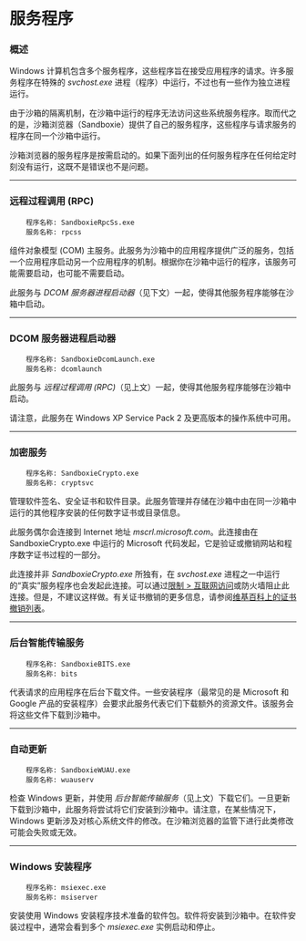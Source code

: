 # 服务程序

### 概述

Windows 计算机包含多个服务程序，这些程序旨在接受应用程序的请求。许多服务程序在特殊的 _svchost.exe_ 进程（程序）中运行，不过也有一些作为独立进程运行。

由于沙箱的隔离机制，在沙箱中运行的程序无法访问这些系统服务程序。取而代之的是，沙箱浏览器（Sandboxie）提供了自己的服务程序，这些程序与请求服务的程序在同一个沙箱中运行。

沙箱浏览器的服务程序是按需启动的。如果下面列出的任何服务程序在任何给定时刻没有运行，这既不是错误也不是问题。

* * *

### 远程过程调用 (RPC)
```
    程序名称: SandboxieRpcSs.exe
    服务名称: rpcss
```

组件对象模型 (COM) 主服务。此服务为沙箱中的应用程序提供广泛的服务，包括一个应用程序启动另一个应用程序的机制。根据你在沙箱中运行的程序，该服务可能需要启动，也可能不需要启动。

此服务与 _DCOM 服务器进程启动器_（见下文）一起，使得其他服务程序能够在沙箱中启动。

* * *

### DCOM 服务器进程启动器
```
    程序名称: SandboxieDcomLaunch.exe
    服务名称: dcomlaunch
```

此服务与 _远程过程调用 (RPC)_（见上文）一起，使得其他服务程序能够在沙箱中启动。

请注意，此服务在 Windows XP Service Pack 2 及更高版本的操作系统中可用。

* * *

### 加密服务
```
    程序名称: SandboxieCrypto.exe
    服务名称: cryptsvc
```

管理软件签名、安全证书和软件目录。此服务管理并存储在沙箱中由在同一沙箱中运行的其他程序安装的任何数字证书或目录信息。

此服务偶尔会连接到 Internet 地址 _mscrl.microsoft.com_。此连接由在 SandboxieCrypto.exe 中运行的 Microsoft 代码发起，它是验证或撤销网站和程序数字证书过程的一部分。

此连接并非 _SandboxieCrypto.exe_ 所独有，在 _svchost.exe_ 进程之一中运行的“真实”服务程序也会发起此连接。可以通过[限制 > 互联网访问](../Content/RestrictionsSettings.md#internet-access)或防火墙阻止此连接。但是，不建议这样做。有关证书撤销的更多信息，请参阅[维基百科上的证书撤销列表](https://en.wikipedia.org/wiki/Certificate_revocation_list)。

* * *

### 后台智能传输服务
```
    程序名称: SandboxieBITS.exe
    服务名称: bits
```

代表请求的应用程序在后台下载文件。一些安装程序（最常见的是 Microsoft 和 Google 产品的安装程序）会要求此服务代表它们下载额外的资源文件。该服务会将这些文件下载到沙箱中。

* * *

### 自动更新
```
    程序名称: SandboxieWUAU.exe
    服务名称: wuauserv
```

检查 Windows 更新，并使用 _后台智能传输服务_（见上文）下载它们。一旦更新下载到沙箱中，此服务将尝试将它们安装到沙箱中。请注意，在某些情况下，Windows 更新涉及对核心系统文件的修改。在沙箱浏览器的监管下进行此类修改可能会失败或无效。

* * *

### Windows 安装程序
```
    程序名称: msiexec.exe
    服务名称: msiserver
```

安装使用 Windows 安装程序技术准备的软件包。软件将安装到沙箱中。在软件安装过程中，通常会看到多个 _msiexec.exe_ 实例启动和停止。
